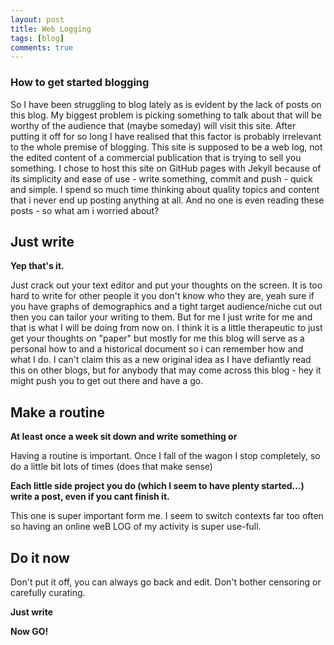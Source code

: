 ```yaml
---
layout: post
title: Web Logging
tags: [blog]
comments: true
---
```


### How to get started blogging

So I have been struggling to blog lately as is evident by the lack of posts on this blog.
My biggest problem is picking something to talk about that will be worthy of the audience that (maybe someday) will visit this site.
After putting it off for so long I have realised that this factor is probably irrelevant to the whole premise of blogging. This site is supposed to be a web log, not the edited content of a commercial publication that is trying to sell you something. I chose to host this site on GitHub pages with Jekyll because of its simplicity and ease of use - write something, commit and push - quick and simple. I spend so much time thinking about quality topics and content that i never end up posting anything at all. And no one is even reading these posts - so what am i worried about?

## Just write

**Yep that's it.**

Just crack out your text editor and put your thoughts on the screen. It is too hard to write for other people it you don't know who they are, yeah sure if you have graphs of demographics and a tight target audience/niche cut out then you can tailor your writing to them. 
But for me I just write for me and that is what I will be doing from now on. I think it is a little therapeutic to just get your thoughts on "paper" but mostly for me this blog will serve as a personal how to and a historical document so i can remember how and what I do.
I can't claim this as a new original idea as I have defiantly read this on other blogs, but for anybody that may come across this blog - hey it might push you to get out there and have a go.

## Make a routine

**At least once a week sit down and write something or**

Having a routine is important. Once I fall of the wagon I stop completely, so do a little bit lots of times (does that make sense)

**Each little side project you do (which I seem to have plenty started...) write a post, even if you cant finish it.**

This one is super important form me. I seem to switch contexts far too often so having an online weB LOG of my activity is super use-full.

## Do it now

Don't put it off, you can always go back and edit. Don't bother censoring or carefully curating.

**Just write**

**Now GO!**


